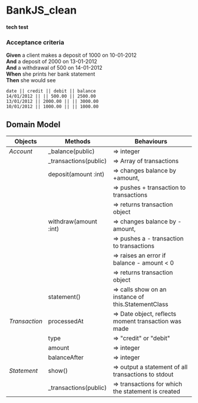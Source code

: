 # BankJS_clean
#### **tech test**
### Acceptance criteria

**Given** a client makes a deposit of 1000 on 10-01-2012  
**And** a deposit of 2000 on 13-01-2012  
**And** a withdrawal of 500 on 14-01-2012  
**When** she prints her bank statement  
**Then** she would see

```
date || credit || debit || balance
14/01/2012 || || 500.00 || 2500.00
13/01/2012 || 2000.00 || || 3000.00
10/01/2012 || 1000.00 || || 1000.00
```

## Domain Model

| Objects       | Methods                | Behaviours                                           |
| ------------- | ---------------------- | ---------------------------------------------------- |
| _Account_     | \_balance(public)      | => integer                                           |
|               | \_transactions(public) | => Array of transactions                             |
|               | deposit(amount :int)   | => changes balance by +amount,                       |
|               |                        | => pushes + transaction to transactions              |
|               |                        | => returns transaction object                        |
|               | withdraw(amount :int)  | => changes balance by -amount,                       |
|               |                        | => pushes a - transaction to transactions            |
|               |                        | => raises an error if balance - amount < 0           |
|               |                        | => returns transaction object                        |
|               | statement()            | => calls show on an instance of this.StatementClass  |
| _Transaction_ | processedAt            | => Date object, reflects moment transaction was made |
|               | type                   | => "credit" or "debit"                               |
|               | amount                 | => integer                                           |
|               | balanceAfter           | => integer                                           |
| _Statement_   | show()                 | => output a statement of all transactions to stdout  |
|               | \_transactions(public) | => transactions for which the statement is created   |
